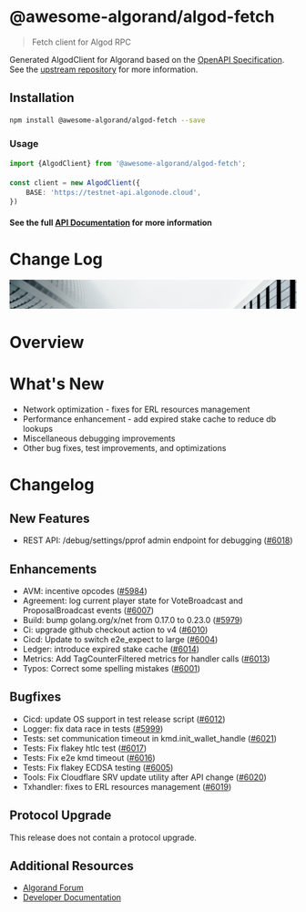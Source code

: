 
# @awesome-algorand/algod-fetch
> Fetch client for Algod RPC

Generated AlgodClient for Algorand based on the [OpenAPI Specification](https://raw.githubusercontent.com/algorand/go-algorand/v3.25.0-stable/daemon/algod/api/algod.oas3.yml). 
See the [upstream repository](https://github.com/algorand/go-algorand) for more information.

## Installation

```bash
npm install @awesome-algorand/algod-fetch --save
```

### Usage

```typescript
import {AlgodClient} from '@awesome-algorand/algod-fetch';

const client = new AlgodClient({
    BASE: 'https://testnet-api.algonode.cloud',
})
```

#### See the full [API Documentation](https://awesome-algorand.github.io/algo-fetch/guides/clients/algod/) for more information

# Change Log
![GitHub Logo](https://raw.githubusercontent.com/algorand/go-algorand/master/release/release-banner.jpg)

# Overview

# What&apos;s New
* Network optimization - fixes for ERL resources management
* Performance enhancement - add expired stake cache to reduce db lookups
* Miscellaneous debugging improvements
* Other bug fixes, test improvements, and optimizations

# Changelog
## New Features
* REST API: /debug/settings/pprof admin endpoint for debugging ([#6018](https://github.com/algorand/go-algorand/pull/6018))
## Enhancements
* AVM: incentive opcodes ([#5984](https://github.com/algorand/go-algorand/pull/5984))
* Agreement: log current player state for VoteBroadcast and ProposalBroadcast events ([#6007](https://github.com/algorand/go-algorand/pull/6007))
* Build: bump golang.org/x/net from 0.17.0 to 0.23.0 ([#5979](https://github.com/algorand/go-algorand/pull/5979))
* Ci: upgrade github checkout action to v4 ([#6010](https://github.com/algorand/go-algorand/pull/6010))
* Cicd: Update to switch e2e_expect to large ([#6004](https://github.com/algorand/go-algorand/pull/6004))
* Ledger: introduce expired stake cache ([#6014](https://github.com/algorand/go-algorand/pull/6014))
* Metrics: Add TagCounterFiltered metrics for handler calls ([#6013](https://github.com/algorand/go-algorand/pull/6013))
* Typos: Correct some spelling mistakes ([#6001](https://github.com/algorand/go-algorand/pull/6001))
## Bugfixes
* Cicd: update OS support in test release script ([#6012](https://github.com/algorand/go-algorand/pull/6012))
* Logger: fix data race in tests ([#5999](https://github.com/algorand/go-algorand/pull/5999))
* Tests: set communication timeout in kmd.init_wallet_handle ([#6021](https://github.com/algorand/go-algorand/pull/6021))
* Tests: Fix flakey htlc test ([#6017](https://github.com/algorand/go-algorand/pull/6017))
* Tests: Fix e2e kmd timeout ([#6016](https://github.com/algorand/go-algorand/pull/6016))
* Tests: Fix flakey ECDSA testing ([#6005](https://github.com/algorand/go-algorand/pull/6005))
* Tools: Fix Cloudflare SRV update utility after API change ([#6020](https://github.com/algorand/go-algorand/pull/6020))
* Txhandler: fixes to ERL resources management ([#6019](https://github.com/algorand/go-algorand/pull/6019))
## Protocol Upgrade
This release does not contain a protocol upgrade.

## Additional Resources
* [Algorand Forum](https://forum.algorand.org)
* [Developer Documentation](https://developer.algorand.org)

